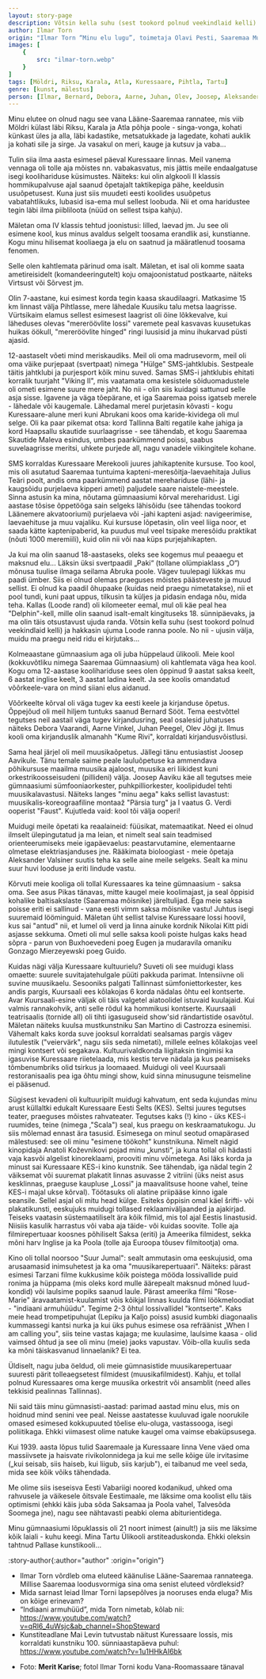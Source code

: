 ```yaml
---
layout: story-page
description: Võtsin kella suhu (sest tookord polnud veekindlaid kelli) ja hakkasin ujuma Loode ranna poole.
author: Ilmar Torn
origin: "Ilmar Torn “Minu elu lugu”, toimetaja Olavi Pesti, Saaremaa Muuseumi toimetised, 2018. Tekst siin lühendatult."
images: [
    {
        src: "ilmar-torn.webp"
    }
]
tags: [Möldri, Riksu, Karala, Atla, Kuressaare, Pihtla, Tartu]
genre: [kunst, mälestus]
person: [Ilmar, Bernard, Debora, Aarne, Juhan, Olev, Joosep, Aleksander, Eugen, Guido, Nikolai]
---
```



<!-- # {{ $doc.title }} -->


Minu elutee on olnud nagu see vana Lääne-Saaremaa rannatee, mis viib Möldri külast läbi Riksu, Karala ja Atla põhja poole - singa-vonga, kohati künkast üles ja alla, läbi kadastike, metsatukkade ja lagedate, kohati auklik ja kohati sile ja sirge. Ja vasakul on meri, kauge ja kutsuv ja vaba…

Tulin siia ilma aasta esimesel päeval Kuressaare linnas. Meil vanema vennaga oli tolle aja mõistes nn. vabakasvatus, mis jättis meile endaalgatuse isegi koolihariduse küsimustes. Näiteks: kui olin algkooli II klassis hommikupalvuse ajal saanud õpetajalt taktikepiga pähe, keeldusin usuõpetusest. Kuna just siis muudeti eesti koolides usuõpetus vabatahtlikuks, lubasid isa-ema mul sellest loobuda. Nii et oma haridustee tegin läbi ilma piibliloota (nüüd on sellest tsipa kahju).

Mäletan oma IV klassis tehtud joonistusi: lilled, laevad jm. Ju see oli esimene kool, kus minus avaldus selgelt toosama erandlik asi, kunstianne. Kogu minu hilisemat kooliaega ja elu on saatnud ja määratlenud toosama fenomen.

Selle olen kahtlemata pärinud oma isalt. Mäletan, et isal oli komme saata ametireisidelt (komandeeringutelt) koju omajoonistatud postkaarte, näiteks Virtsust või Sõrvest jm.

Olin 7-aastane, kui esimest korda tegin kaasa skaudilaagri. Matkasime 15 km linnast välja Pihtlasse, mere lähedale Kuusiku talu metsa laagrisse. Vürtsikaim elamus sellest esimesest laagrist oli öine lõkkevalve, kui läheduses olevas "mereröövlite lossi" varemete peal kasvavas kuusetukas huikas öökull, "mereröövlite hinged" ringi luusisid ja minu ihukarvad püsti ajasid.

12-aastaselt võeti mind meriskaudiks. Meil oli oma madrusevorm, meil oli oma väike purjepaat (svertpaat) nimega "Hülge" SMS-jahtklubis. Sestpeale täitis jahtklubi ja purjesport kõik minu suved. Samas SMS-i jahtklubis ehitati korralik tuurjaht "Viking II", mis vaatamata oma kesistele sõiduomadustele oli ometi esimene suure mere jaht. No nii - olin siis kuidagi sattunud selle asja sisse. Igavene ja väga tõepärane, et iga Saaremaa poiss igatseb merele - lähedale või kaugemale. Lähedamal merel purjetasin kõvasti - kogu Kuressaare-alune meri kuni Abrukani koos oma karide-kividega oli mul selge. Oli ka paar pikemat otsa: kord Tallinna Balti regatile kahe jahiga ja kord Haapsallu skautide suurlaagrisse - see tähendab, et kogu Saaremaa Skautide Maleva esindus, umbes paarkümmend poissi, saabus suvelaagrisse meritsi, uhkete purjede all, nagu vanadele viikingitele kohane.

SMS korraldas Kuressaare Merekooli juures jahikaptenite kursuse. Too kool, mis oli asutatud Saaremaa tuntuima kapteni-meresõitja-laevaehitaja Julius Teäri poolt, andis oma paarkümmend aastat merehariduse (lähi- ja kaugsõidu purjelaeva kipperi ameti) paljudele saare naistele-meestele. Sinna astusin ka mina, nõutama gümnaasiumi kõrval mereharidust. Ligi aastase tõsise õppetööga sain selgeks lähisõidu (see tähendas tookord Läänemere akvatooriumi) purjelaeva või -jahi kapteni asjad: navigeerimise, laevaehituse ja muu vajaliku. Kui kursuse lõpetasin, olin veel liiga noor, et saada kätte kaptenipaberid, ka puudus mul veel tsipake meresõidu praktikat (nõuti 1000 meremiili), kuid olin nii või naa küps purjejahikapten. 

Ja kui ma olin saanud 18-aastaseks, oleks see kogemus mul peaaegu et maksnud elu... Läksin üksi svertpaadil „Paki“ (tollane olümpiaklass „O“) mõnusa tuulise ilmaga seilama Abruka poole. Vägev tuulepagi lükkas mu paadi ümber. Siis ei olnud olemas praeguses mõistes päästeveste ja muud sellist. Ei olnud ka paadil õhupaake (kuidas neid praegu nimetatakse), nii et pool tundi, kuni paat uppus, tilkusin ta küljes ja pidasin endaga nõu, mida teha. Kallas (Loode rand) oli kilomeeter eemal, mul oli käe peal hea "Delphin"-kell, mille olin saanud isalt-emalt kingituseks 18. sünnipäevaks, ja ma olin täis otsustavust ujuda randa. Võtsin kella suhu (sest tookord polnud veekindlaid kelli) ja hakkasin ujuma Loode ranna poole. No nii - ujusin välja, muidu ma praegu neid ridu ei kirjutaks…

Kolmeaastane gümnaasium aga oli juba hüppelaud ülikooli. Meie kool (kokkuvõtliku nimega Saaremaa Gümnaasium) oli kahtlemata väga hea kool. Kogu oma 12-aastase koolihariduse sees olen õppinud 9 aastat saksa keelt, 6 aastat inglise keelt, 3 aastat ladina keelt. Ja see koolis omandatud võõrkeele-vara on mind siiani elus aidanud. 

Võõrkeelte kõrval oli väga tugev ka eesti keele ja kirjanduse õpetus. Õppejõud oli meil hiljem tuntuks saanud Bernard Sööt. Tema eestvõttel tegutses neil aastail väga tugev kirjandusring, seal osalesid juhatuses näiteks Debora Vaarandi, Aarne Vinkel, Juhan Peegel, Olev Jõgi jt. Ilmus kooli oma kirjanduslik almanahh "Kume Rivi", korraldati kirjandusvõistlusi. 

Sama heal järjel oli meil muusikaõpetus. Jällegi tänu entusiastist Joosep Aavikule. Tänu temale saime peale lauluõpetuse ka ammendava põhikursuse maailma muusika ajaloost, muusika eri liikidest kuni orkestrikoosseisudeni (pillideni) välja. Joosep Aaviku käe all tegutses meie gümnaasiumi sümfooniaorkester, puhkpilliorkester, koolipidudel tehti muusikalavastusi. Näiteks langes "minu aega" kaks sellist lavastust: muusikalis-koreograafiline montaaž "Pärsia turg" ja I vaatus G. Verdi ooperist "Faust". Kujutleda vaid: kool tõi välja ooperi! 

Muidugi meile õpetati ka reaalaineid: füüsikat, matemaatikat. Need ei olnud ilmselt ülepingutatud ja ma leian, et nimelt seal sain teadmised orienteerumiseks meie igapäevaelus: peastarvutamine, elementaarne olmetase elektriasjanduses jne. Rääkimata bioloogiast - meie õpetaja Aleksander Valsiner suutis teha ka selle aine meile selgeks. Sealt ka minu suur huvi looduse ja eriti lindude vastu.

Kõrvuti meie kooliga oli tollal Kuressaares ka teine gümnaasium - saksa oma. See asus Pikas tänavas, mitte kaugel meie koolimajast, ja seal õppisid kohalike baltisakslaste (Saaremaa mõisnike) järeltulijad. Ega meie saksa poisse eriti ei sallinud - vana eesti vimm saksa mõisnike vastu! Juhtus isegi suuremaid lööminguid. Mäletan üht sellist talvise Kuressaare lossi hoovil, kus sai "antud" nii, et lumel oli verd ja linna ainuke kordnik Nikolai Kitt pidi asjasse sekkuma. Ometi oli mul selle saksa kooli poiste hulgas kaks head sõpra - parun von Buxhoevedeni poeg Eugen ja mudaravila omaniku Gonzago Mierzeyewski poeg Guido.

Kuidas nägi välja Kuressaare kultuurielu? Suveti oli see muidugi klass omaette: suurele suvitajatehulgale püüti pakkuda parimat. Intensiivne oli suvine muusikaelu. Sesooniks palgati Tallinnast sümfoniettorkester, kes andis pargis, Kuursaali ees kõlakojas 6 korda nädalas õhtu eel kontserte. Avar Kuursaali-esine väljak oli täis valgetel aiatoolidel istuvaid kuulajaid. Kui valmis rannakohvik, anti selle rõdul ka hommikusi kontserte. Kuursaali teatrisaalis (tornide all) oli tihti igasuguseid show'sid rändartistide osavõtul. Mäletan näiteks kuulsa mustkunstniku San Martino di Castrozza esinemisi. Vähemalt kaks korda suve jooksul korraldati sealsamas pargis vägev ilutulestik ("veiervärk", nagu siis seda nimetati), millele eelnes kõlakojas veel mingi kontsert või segakava. Kultuurivaldkonda liigitaksin tingimisi ka igasuvise Kuressaare riietelaada, mis kestis terve nädala ja kus peamiseks tõmbenumbriks olid tsirkus ja loomaaed. Muidugi oli veel Kuursaali restoranisaalis pea iga õhtu mingi show, kuid sinna minusugune teismeline ei pääsenud.

Sügisest kevadeni oli kultuuripilt muidugi kahvatum, ent seda kujundas minu arust küllaltki edukalt Kuressaare Eesti Selts (KES). Seltsi juures tegutses teater, praeguses mõistes rahvateater. Tegutses kaks (!) kino - üks KES-i ruumides, teine (nimega ,"Scala") seal, kus praegu on keskraamatukogu. Ju siis mõlemad ennast ära tasusid. Esimesega on minul 
seotud omapärased mälestused: see oli minu "esimene töökoht" kunstnikuna. Nimelt nägid kinopidaja Anatoli Koževnikovi pojad minu „kunsti“, ja kuna tollal oli hädasti vaja kasvõi algelist kinoreklaami, prooviti minu võimetega. Asi läks korda ja minust sai Kuressaare KES-i kino kunstnik. See tähendab, iga nädal tegin 2 väiksemat või suuremat plakatit linnas asuvasse 2 vitriini (üks neist asus kesklinnas, praeguse kaupluse „Lossi" ja maavalitsuse hoone vahel, teine KES-i majal ukse kõrval). Töötasuks oli alatine priipääse kinno igale seansile. Sellel asjal oli mitu head külge. Esiteks õppisin omal käel šrifti- või plakatikunsti, eeskujuks muidugi tollased reklaamiväljaanded ja ajakirjad. Teiseks vaatasin süstemaatiliselt ära kõik filmid, mis tol ajal Eestis linastusid. Niisiis kasulik harrastus või vaba aja täide- või kuidas soovite. Tolle aja filmirepertuaar koosnes põhiliselt Saksa (eriti) ja Ameerika filmidest, sekka mõni harv Inglise ja ka Poola (tolle aja Euroopa tõusev filmitootja) oma.

Kino oli tollal noorsoo "Suur Jumal": sealt ammutasin oma eeskujusid, oma arusaamasid inimsuhetest ja ka oma "muusikarepertuaari". Näiteks: pärast esimesi Tarzani filme kukkusime kõik poistega mööda lossivallide puid ronima ja hüppama (mis oleks kord mulle äärepealt maksnud mõned luud-kondid) või laulsime popiks saanud laule. Pärast ameerika filmi "Rose-Marie" äravaatamist-kuulamist võis kõikjal linnas kuulda filmi löökmeloodiat - "indiaani armuhüüdu". Tegime 2-3 õhtul lossivallidel "kontserte". Kaks meie head trompetipuhujat (Lepiku ja Kaljo poiss) asusid kumbki diagonaalis kummassegi kantsi nurka ja kui üks puhus esimese osa refräänist „When I am calling you", siis teine vastas kajaga; me kuulasime, laulsime kaasa - olid vaimsed õhtud ja see oli minu (meie) jaoks vapustav. Võib-olla kuulis seda ka mõni täiskasvanud linnaelanik? Ei tea.

Üldiselt, nagu juba öeldud, oli meie gümnasistide muusikarepertuaar suuresti pärit tolleaegsetest filmidest (muusikafilmidest). Kahju, et tollal polnud Kuressaares oma kerge muusika orkestrit või ansamblit (need alles tekkisid pealinnas Tallinnas).

Nii said täis minu gümnasisti-aastad: parimad aastad minu elus, mis on hoidnud mind senini vee peal. Neisse aastatesse kuuluvad igale noorukile omased esimesed kokkupuuted tõelise elu-oluga, vastassooga, isegi poliitikaga. Ehkki viimasest olime natuke kaugel oma vaimse ebaküpsusega.

Kui 1939. aasta lõpus tulid Saaremaale ja Kuressaare linna Vene väed oma massiivsete ja haisvate rivikolonnidega ja kui me selle kõige üle irvitasime („kui seisab, siis haiseb, kui liigub, siis karjub"), ei taibanud me veel seda, mida see kõik võiks tähendada.

Me olime siis iseseisva Eesti Vabariigi noored kodanikud, uhked oma rahvusele ja väikesele õitsvale Eestimaale, me läksime oma koolist ellu täis optimismi (ehkki käis juba sõda Saksamaa ja Poola vahel, Talvesõda Soomega jne), nagu see nähtavasti peabki olema abiturientidega.

Minu gümnaasiumi lõpuklassis oli 21 noort inimest (ainult!) ja siis me läksime kõik laiali - kuhu keegi. Mina Tartu Ülikooli arstiteaduskonda. Ehkki oleksin tahtnud Pallase kunstikooli…




:story-author{:author="author" :origin="origin"}

<details-wrapper summary="Mis mõtted tekkisid?">

- Ilmar Torn võrdleb oma eluteed käänulise Lääne-Saaremaa rannateega. Millise Saaremaa loodusvormiga sina oma senist eluteed võrdleksid?
- Mida sarnast leiad Ilmar Torni lapsepõlves ja nooruses enda eluga? Mis on kõige erinevam?
- “Indiaani armuhüüd”, mida Torn nimetab, kõlab nii: https://www.youtube.com/watch?v=qRl6_4uWsjc&ab_channel=ShopSteward
- Kunstiteadlane Mai Levin tutvustab näitust Kuressaare lossis, mis korraldati kunstniku 100. sünniaastapäeva puhul: https://www.youtube.com/watch?v=1u1HHkAI6bk

</details-wrapper>


<details-wrapper summary="Allikad" class="text-sm" icon="icon-park-outline:document-folder">

- Foto: **Merit Karise**; fotol Ilmar Torni kodu Vana-Roomassaare tänaval

</details-wrapper>